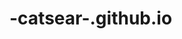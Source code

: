 # -catsear-.github.io
<!DOCTYPE html>
<html>
    <head>
        <title>hi<title>
    </head>
    <body>
        <p>This is an example of a simple HTML page with one paragraph.</p>
    </body>
</html>
<html>
 <head>
 </head>
 <body>
   <h1>Hello World<h1>
 </body>
</html>
